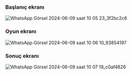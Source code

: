 ### Başlanıç ekranı
![WhatsApp Görsel 2024-06-09 saat 10 05 23_3f2bc2c6](https://github.com/1kivanc/python-quiz-game/assets/87445533/66ea9a21-d099-4c7b-86ad-c27947e47009)

### Oyun ekranı
![WhatsApp Görsel 2024-06-09 saat 10 06 10_93854197](https://github.com/1kivanc/python-quiz-game/assets/87445533/9a5ef46f-73d3-4c77-bba8-d83482a2585b)

### Sonuç ekranı
![WhatsApp Görsel 2024-06-09 saat 10 07 19_c0af4826](https://github.com/1kivanc/python-quiz-game/assets/87445533/acc28701-b57e-4b7f-8563-b056a1a5bd93)
